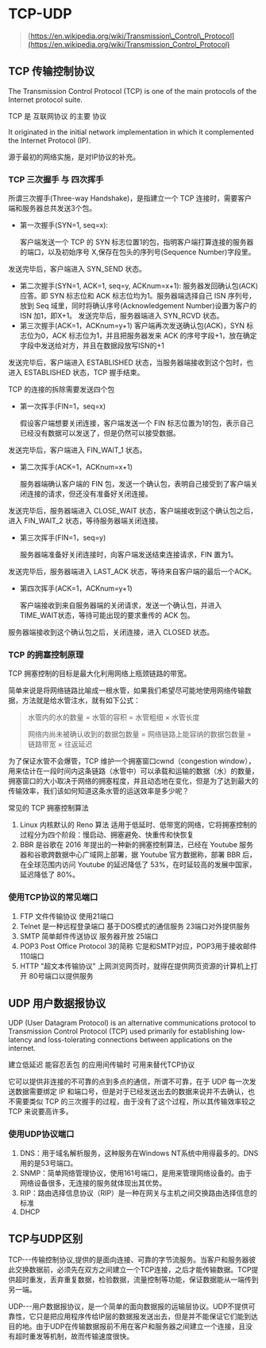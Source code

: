 # TCP-UDP

> [https://en.wikipedia.org/wiki/Transmission\_Control\_Protocol](https://en.wikipedia.org/wiki/Transmission_Control_Protocol)

## TCP 传输控制协议

The Transmission Control Protocol \(TCP\) is one of the main protocols of the Internet protocol suite.

TCP 是 互联网协议 的主要 协议

It originated in the initial network implementation in which it complemented the Internet Protocol \(IP\).

源于最初的网络实施，是对IP协议的补充。

### TCP 三次握手 与 四次挥手

所谓三次握手\(Three-way Handshake\)，是指建立一个 TCP 连接时，需要客户端和服务器总共发送3个包。

* 第一次握手\(SYN=1, seq=x\):

  客户端发送一个 TCP 的 SYN 标志位置1的包，指明客户端打算连接的服务器的端口，以及初始序号 X,保存在包头的序列号\(Sequence Number\)字段里。

发送完毕后，客户端进入 SYN\_SEND 状态。

* 第二次握手\(SYN=1, ACK=1, seq=y, ACKnum=x+1\): 服务器发回确认包\(ACK\)应答。即 SYN 标志位和 ACK 标志位均为1。服务器端选择自己 ISN 序列号，放到 Seq 域里，同时将确认序号\(Acknowledgement Number\)设置为客户的 ISN 加1，即X+1。 发送完毕后，服务器端进入 SYN\_RCVD 状态。
* 第三次握手\(ACK=1，ACKnum=y+1\) 客户端再次发送确认包\(ACK\)，SYN 标志位为0，ACK 标志位为1，并且把服务器发来 ACK 的序号字段+1，放在确定字段中发送给对方，并且在数据段放写ISN的+1

发送完毕后，客户端进入 ESTABLISHED 状态，当服务器端接收到这个包时，也进入 ESTABLISHED 状态，TCP 握手结束。

TCP 的连接的拆除需要发送四个包

* 第一次挥手\(FIN=1，seq=x\)

  假设客户端想要关闭连接，客户端发送一个 FIN 标志位置为1的包，表示自己已经没有数据可以发送了，但是仍然可以接受数据。

发送完毕后，客户端进入 FIN\_WAIT\_1 状态。

* 第二次挥手\(ACK=1，ACKnum=x+1\)

  服务器端确认客户端的 FIN 包，发送一个确认包，表明自己接受到了客户端关闭连接的请求，但还没有准备好关闭连接。

发送完毕后，服务器端进入 CLOSE\_WAIT 状态，客户端接收到这个确认包之后，进入 FIN\_WAIT\_2 状态，等待服务器端关闭连接。

* 第三次挥手\(FIN=1，seq=y\)

  服务器端准备好关闭连接时，向客户端发送结束连接请求，FIN 置为1。

发送完毕后，服务器端进入 LAST\_ACK 状态，等待来自客户端的最后一个ACK。

* 第四次挥手\(ACK=1，ACKnum=y+1\)

  客户端接收到来自服务器端的关闭请求，发送一个确认包，并进入 TIME\_WAIT状态，等待可能出现的要求重传的 ACK 包。

服务器端接收到这个确认包之后，关闭连接，进入 CLOSED 状态。

### TCP 的拥塞控制原理

TCP 拥塞控制的目标是最大化利用网络上瓶颈链路的带宽。

简单来说是将网络链路比喻成一根水管，如果我们希望尽可能地使用网络传输数据，方法就是给水管注水，就有如下公式：

> 水管内的水的数量 = 水管的容积 = 水管粗细 × 水管长度
>
> 网络内尚未被确认收到的数据包数量 = 网络链路上能容纳的数据包数量 = 链路带宽 × 往返延迟

为了保证水管不会爆管，TCP 维护一个拥塞窗口cwnd（congestion window），用来估计在一段时间内这条链路（水管中）可以承载和运输的数据（水）的数量，拥塞窗口的大小取决于网络的拥塞程度，并且动态地在变化，但是为了达到最大的传输效率，我们该如何知道这条水管的运送效率是多少呢？

常见的 TCP 拥塞控制算法

1. Linux 内核默认的 Reno 算法 适用于低延时、低带宽的网络，它将拥塞控制的过程分为四个阶段：慢启动、拥塞避免、快重传和快恢复
2. BBR 是谷歌在 2016 年提出的一种新的拥塞控制算法，已经在 Youtube 服务器和谷歌跨数据中心广域网上部署，据 Youtube 官方数据称，部署 BBR 后，在全球范围内访问 Youtube 的延迟降低了 53%，在时延较高的发展中国家，延迟降低了 80%。

### 使用TCP协议的常见端口

1. FTP 文件传输协议 使用21端口
2. Telnet 是一种远程登录端口 基于DOS模式的通信服务 23端口对外提供服务
3. SMTP 简单邮件传送协议 服务器开放 25端口
4. POP3 Post Office Protocol 3的简称 它是和SMTP对应，POP3用于接收邮件 110端口
5. HTTP "超文本传输协议" 上网浏览网页时，就得在提供网页资源的计算机上打开 80号端口以提供服务

## UDP 用户数据报协议

UDP \(User Datagram Protocol\) is an alternative communications protocol to Transmission Control Protocol \(TCP\) used primarily for establishing low-latency and loss-tolerating connections between applications on the internet.

建立低延迟 能容忍丢包 的应用间传输时 可用来替代TCP协议

它可以提供非连接的不可靠的点到多点的通信，所谓不可靠，在于 UDP 每一次发送数据需要绑定 IP 和端口号，但是对于已经发送出去的数据来说并不去确认，也不需要类似 TCP 的三次握手的过程，由于没有了这个过程，所以其传输效率较之 TCP 来说要高许多。

### 使用UDP协议端口

1. DNS：用于域名解析服务，这种服务在Windows NT系统中用得最多的。DNS用的是53号端口。
2. SNMP：简单网络管理协议，使用161号端口，是用来管理网络设备的。由于网络设备很多，无连接的服务就体现出其优势。
3. RIP：路由选择信息协议（RIP）是一种在网关与主机之间交换路由选择信息的标准
4. DHCP 

## TCP与UDP区别

TCP---传输控制协议,提供的是面向连接、可靠的字节流服务。当客户和服务器彼此交换数据前，必须先在双方之间建立一个TCP连接，之后才能传输数据。TCP提供超时重发，丢弃重复数据，检验数据，流量控制等功能，保证数据能从一端传到另一端。

UDP---用户数据报协议，是一个简单的面向数据报的运输层协议。UDP不提供可靠性，它只是把应用程序传给IP层的数据报发送出去，但是并不能保证它们能到达目的地。由于UDP在传输数据报前不用在客户和服务器之间建立一个连接，且没有超时重发等机制，故而传输速度很快。

